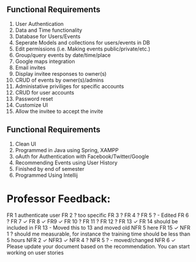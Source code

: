 ## Functional Requirements
1. User Authentication
2. Data and Time functionality
3. Database for Users/Events
4. Seperate Models and collections for users/events in DB
5. Edit permissions (i.e. Making events public/private/etc.)
6. Group/query events by date/time/place
7. Google maps integration
8. Email invites
9. Display invitee responses to owner(s)
10. CRUD of events by owner(s)/admins
11. Administative priviliges for specific accounts
12. CRUD for user accounts
13. Password reset
14. Customize UI
15. Allow the invitee to accept the invite
## Functional Requirements
1. Clean UI
2. Programmed in Java using Spring, XAMPP
3. oAuth for Authentication with Facebook/Twitter/Google
4. Recommending Events using User History
5. Finished by end of semester
6. Programmed Using Intellij
# Professor Feedback:
FR 1 authenticate user
FR 2 ? too specific 
FR 3 ? 
FR 4 ?
FR 5 ? - Edited
FR 6 ?
FR 7 ✓
FR 8 ✓
FR9 ✓
FR 10 ?
FR 11 ?
FR 12 ?
FR 13 ✓
FR 14 should be included in FR 13 - Moved this to 13 and moved old NFR 5 here
FR 15 ✓
NFR 1 ? should me measurable, for instance the training time should be less than 5 hours
NFR 2 ✓
NFR3 ✓
NFR 4 ?
NFR 5 ? - moved/changed
NFR 6 ✓
Please update your document based on the recommendation. You can start working on user stories


